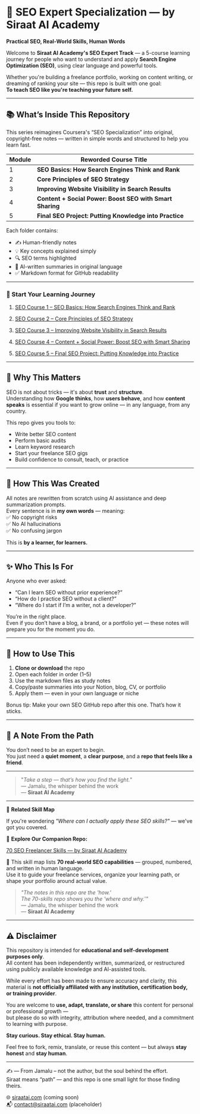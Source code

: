 # 📘 SEO Expert Specialization — by Siraat AI Academy  
**Practical SEO, Real-World Skills, Human Words**

Welcome to **Siraat AI Academy's SEO Expert Track** — a 5-course learning journey for people who want to understand and apply **Search Engine Optimization (SEO)**, using clear language and powerful tools.

Whether you're building a freelance portfolio, working on content writing, or dreaming of ranking your site — this repo is built with one goal:  
**To teach SEO like you're teaching your future self.**

---

## 📚 What’s Inside This Repository

This series reimagines Coursera's “SEO Specialization” into original, copyright-free notes — written in simple words and structured to help you learn fast.

| Module | Reworded Course Title |
|--------|------------------------|
| 1 | **SEO Basics: How Search Engines Think and Rank** |
| 2 | **Core Principles of SEO Strategy** |
| 3 | **Improving Website Visibility in Search Results** |
| 4 | **Content + Social Power: Boost SEO with Smart Sharing** |
| 5 | **Final SEO Project: Putting Knowledge into Practice** |

Each folder contains:
- ✍️ Human-friendly notes  
- 💡 Key concepts explained simply  
- 🔍 SEO terms highlighted  
- 📄 AI-written summaries in original language  
- ✅ Markdown format for GitHub readability

---
### 🚀 Start Your Learning Journey

1. [SEO Course 1 – SEO Basics: How Search Engines Think and Rank](https://github.com/siraat-ai-academy/seo-course-01-basics)

2. [SEO Course 2 – Core Principles of SEO Strategy](https://github.com/siraat-ai-academy/seo-course-02-strategy)

3. [SEO Course 3 – Improving Website Visibility in Search Results](https://github.com/siraat-ai-academy/seo-course-03-optimization)

4. [SEO Course 4 – Content + Social Power: Boost SEO with Smart Sharing](https://github.com/siraat-ai-academy/seo-course-04-content-social)

5. [SEO Course 5 – Final SEO Project: Putting Knowledge into Practice](https://github.com/siraat-ai-academy/seo-course-05-client-ready-project)

---

## 🎯 Why This Matters

SEO is not about tricks — it's about **trust** and **structure**.  
Understanding how **Google thinks**, how **users behave**, and how **content speaks** is essential if you want to grow online — in any language, from any country.

This repo gives you tools to:
- Write better SEO content  
- Perform basic audits  
- Learn keyword research  
- Start your freelance SEO gigs  
- Build confidence to consult, teach, or practice

---

## 🧠 How This Was Created

All notes are rewritten from scratch using AI assistance and deep summarization prompts.  
Every sentence is in **my own words** — meaning:  
✅ No copyright risks  
✅ No AI hallucinations  
✅ No confusing jargon

This is **by a learner, for learners.**

---

## ✨ Who This Is For

Anyone who ever asked:
- “Can I learn SEO without prior experience?”
- “How do I practice SEO without a client?”
- “Where do I start if I’m a writer, not a developer?”

You’re in the right place.  
Even if you don’t have a blog, a brand, or a portfolio yet — these notes will prepare you for the moment you do.

---

## 💬 How to Use This

1. **Clone or download** the repo  
2. Open each folder in order (1–5)  
3. Use the markdown files as study notes  
4. Copy/paste summaries into your Notion, blog, CV, or portfolio  
5. Apply them — even in your own language or niche

Bonus tip: Make your own SEO GitHub repo after this one. That’s how it sticks.

---

## 📜 A Note From the Path

You don’t need to be an expert to begin.  
You just need a **quiet moment**, a **clear purpose**, and a **repo that feels like a friend**.

---

> "_Take a step — that’s how you find the light._"  
> — Jamalu, the whisper behind the work  
> — **Siraat AI Academy**


---

🔗 **Related Skill Map**

If you're wondering _"Where can I actually apply these SEO skills?"_ — we've got you covered.

📂 **Explore Our Companion Repo:**

[70 SEO Freelancer Skills — by Siraat AI Academy](https://github.com/siraat-ai-academy/70-seo-freelancer-skills-by-siraat-ai/tree/main)

🧠 This skill map lists **70 real-world SEO capabilities** — grouped, numbered, and written in human language.  
Use it to guide your freelance services, organize your learning path, or shape your portfolio around actual value.

> _"The notes in this repo are the 'how.'  
The 70-skills repo shows you the 'where and why.'"_  
> — Jamalu, the whisper behind the work   
> — **Siraat AI Academy**

---

## ⚠️ Disclaimer

This repository is intended for **educational and self-development purposes only**.  
All content has been independently written, summarized, or restructured using publicly available knowledge and AI-assisted tools.  

While every effort has been made to ensure accuracy and clarity, this material is **not officially affiliated with any institution, certification body, or training provider**.

You are welcome to **use, adapt, translate, or share** this content for personal or professional growth —  
but please do so with integrity, attribution where needed, and a commitment to learning with purpose.

**Stay curious. Stay ethical. Stay human.**


Feel free to fork, remix, translate, or reuse this content — but always **stay honest** and **stay human**.

---

✍️ — From Jamalu – not the author, but the soul behind the effort.  
Siraat means “path” — and this repo is one small light for those finding theirs.

🌐 [siraatai.com](https://siraatai.com) (coming soon)  
📬 contact@siraatai.com (placeholder)
